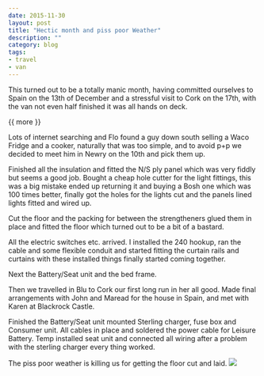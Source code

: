 ```yaml
---
date: 2015-11-30
layout: post
title: "Hectic month and piss poor Weather"
description: ""
category: blog
tags:
- travel
- van
---
```


<!--start excerpt-->
This turned out to be a totally manic month, having committed ourselves to Spain on the 13th of December and a stressful visit to Cork on the 17th, with the van not even half finished it was all hands on deck.

{{ more }}

Lots of internet searching and Flo found a guy down south selling a Waco Fridge and a cooker, naturally that was too simple, and to avoid p+p we decided to meet him in Newry on the 10th and pick them up.

Finished all the insulation and fitted the N/S ply panel which was very fiddly but seems a good job. Bought a cheap hole cutter for the light fittings, this was a big mistake ended up returning it and buying a Bosh one which was 100 times better, finally got the holes for the lights cut and the panels lined lights fitted and wired up.

Cut the floor and the packing for between the strengtheners glued them in place and fitted the floor which turned out to be a bit of a bastard.

All the electric switches etc. arrived. I installed the 240 hookup, ran the cable and some flexible conduit and  started fitting the curtain rails and curtains with these installed things finally started coming together.

Next the Battery/Seat unit and the bed frame.

Then we travelled in Blu to Cork our first long run in her all good. Made final arrangements with John and Maread for the house in Spain, and met with Karen at Blackrock Castle. 

Finished the Battery/Seat unit mounted Sterling charger, fuse box and Consumer unit. All cables in place and soldered the power cable for Leisure Battery. Temp installed seat unit and connected all wiring after a problem with the sterling charger every thing worked.

The piss poor weather is killing us for getting the floor cut and laid.
![](/images/2015/2015-11-30-hetic-month.jpg)
